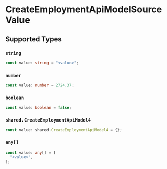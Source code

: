 # CreateEmploymentApiModelSourceValue


## Supported Types

### `string`

```typescript
const value: string = "<value>";
```

### `number`

```typescript
const value: number = 2724.37;
```

### `boolean`

```typescript
const value: boolean = false;
```

### `shared.CreateEmploymentApiModel4`

```typescript
const value: shared.CreateEmploymentApiModel4 = {};
```

### `any[]`

```typescript
const value: any[] = [
  "<value>",
];
```


